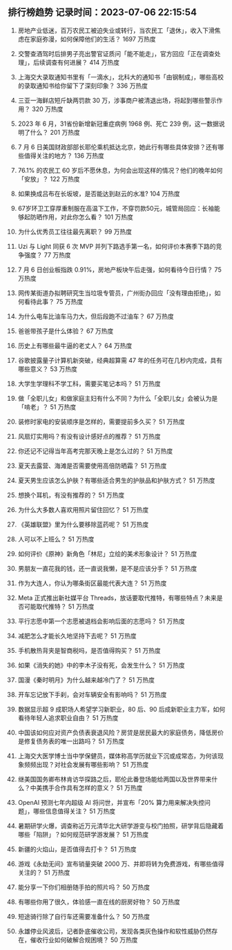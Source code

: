 
## 排行榜趋势 记录时间：2023-07-06 22:15:54
  
  1. 房地产业低迷，百万农民工被迫失业或转行，当农民工「退休」，收入下滑焦虑在家庭弥漫，如何保障他们的生活？ 1697 万热度
    
  2. 交警查酒驾时后排男子亮出警官证质问「能不能走」，官方回应「正在调查处理」，后续调查有何进展？ 414 万热度
    
  3. 上海交大录取通知书里有「一滴水」，北科大的通知书「由钢制成」，哪些高校的录取通知书给你留下了深刻印象？ 336 万热度
    
  4. 三亚一海鲜店短斤缺两罚款 30 万，涉事商户被清退出场，将起到哪些警示作用？ 320 万热度
    
  5. 2023 年 6 月，31省份新增新冠重症病例 1968 例、死亡 239 例，这一数据说明了什么？ 201 万热度
    
  6. 7 月 6 日美国财政部部长耶伦乘机抵达北京，她此行有哪些具体安排？还有哪些值得关注的地方？ 136 万热度
    
  7. 76.1% 的农民工 60 岁后不愿休息，为何会出现这样的情况？他们的晚年如何「安放」？ 122 万热度
    
  8. 如果换成吕布在长坂坡，是否能达到赵云的水准? 104 万热度
    
  9. 67岁环卫工穿厚重制服在高温下工作，不穿罚款50元，城管局回应：长袖能够起防晒作用，对此你怎么看？ 101 万热度
    
  10. 为什么优秀员工往往最先离职？ 99 万热度
    
  11. Uzi 与 Light 同获 6 次 MVP 并列下路选手第一名，如何评价本赛季下路的竞争强度？ 77 万热度
    
  12. 7 月 6 日创业板指跌 0.91%，房地产板块午后走强，如何看待今日行情？ 75 万热度
    
  13. 网传某街道办拟聘研究生当垃圾专管员，广州街办回应「没有理由拒绝」，如何看待此事？ 75 万热度
    
  14. 为什么电车比油车马力大，但后段跑不过油车？ 67 万热度
    
  15. 爸爸带孩子是什么体验？ 67 万热度
    
  16. 历史上有哪些最牛逼的老丈人？ 64 万热度
    
  17. 谷歌披露量子计算机新突破，经典超算需 47 年的任务可在几秒内完成，具有哪些意义？ 53 万热度
    
  18. 大学生学理科不学工科，需要买笔记本吗？ 51 万热度
    
  19. 做「全职儿女」和做家庭主妇有什么不同？为什么「全职儿女」会被认为是「啃老」？ 51 万热度
    
  20. 装修时家电的安装顺序是怎样的，需要提前多久买？ 51 万热度
    
  21. 风扇灯实用吗？有没有设计感好点的推荐？ 51 万热度
    
  22. 你还记不记得当年高考完那天晚上是怎么过的？ 51 万热度
    
  23. 夏天去露营、海滩是否需要使用高倍防晒霜？ 51 万热度
    
  24. 夏天男生应该怎么护肤？有哪些适合男生的护肤品和护肤方式？ 51 万热度
    
  25. 想换个耳机，有没有推荐的？ 51 万热度
    
  26. 为什么大多数人喜欢用照片留住回忆？ 51 万热度
    
  27. 《英雄联盟》里为什么要移除蓝药呢？ 51 万热度
    
  28. 人可以不上班么？ 51 万热度
    
  29. 如何评价《原神》新角色「林尼」立绘的美术形象设计？ 51 万热度
    
  30. 男朋友一直花我的钱，还一直说我懒，是不是应该分手？ 51 万热度
    
  31. 作为大连人，你认为哪条街区最能代表大连？ 51 万热度
    
  32. Meta 正式推出新社媒平台 Threads，放话要取代推特，有哪些特点？未来是否可能取代推特？ 51 万热度
    
  33. 平行志愿中第一个志愿被退档会影响后面的志愿吗？ 51 万热度
    
  34. 减肥怎么才能长久地坚持下去呢？ 51 万热度
    
  35. 手机散热背夹是智商税吗，是否值得购买？ 51 万热度
    
  36. 如果《消失的她》中的李木子没有死，会发生什么？ 51 万热度
    
  37. 国漫《秦时明月》为什么越来越冷门了？ 51 万热度
    
  38. 开车忘记放下手刹，会对车辆安全有影响吗？ 51 万热度
    
  39. 数据显示超 9 成职场人希望学习新职业，80 后、90 后成新职业主力军，如何看待年轻人追求职业自由？ 51 万热度
    
  40. 中国该如何应对资产负债表衰退风险？房贷是居民最大的家庭债务，降低房价是修复债务表的唯一出路吗？ 51 万热度
    
  41. 上海交大医学博士当中学保健员，媒体称高学历就业下沉或成常态，为何该现象频频出现？对社会发展有哪些影响？ 51 万热度
    
  42. 继美国国务卿布林肯访华探路之后，耶伦此番登场能给两国以及世界带来什么？中美携手合作具有怎样的意义？ 51 万热度
    
  43. OpenAI 预测七年内超级 AI 将问世，并宣布「20% 算力用来解决失控问题」，哪些信息值得关注？ 51 万热度
    
  44. 暑期研学火爆，调查称近万元清华北大研学游变与校门拍照，研学背后隐藏着哪些「陷阱」？如何规范研学游发展？ 51 万热度
    
  45. 新疆的火焰山，是否值得去打卡？ 51 万热度
    
  46. 游戏《永劫无间》宣布销量突破 2000 万、并即将转为免费游戏，有哪些值得关注的？ 51 万热度
    
  47. 能分享一下你们相册随手拍的照片吗？ 50 万热度
    
  48. 有哪些你用了很久，体验感一直在线的厨房好物？ 50 万热度
    
  49. 短途骑行除了自行车还需要准备什么？ 50 万热度
    
  50. 永雄停业风波后，记者卧底催收公司，发现各类灰色操作和软性威胁仍然存在，催收行业如何破解合规困境？ 50 万热度
    